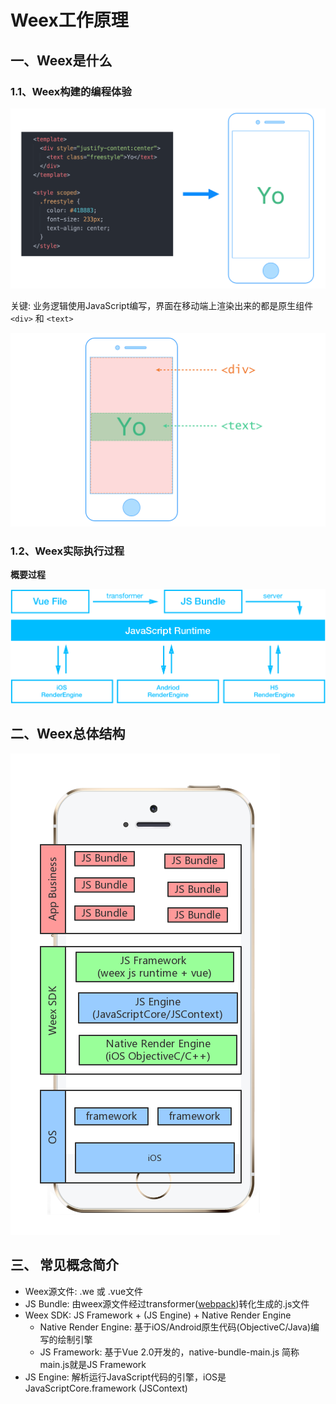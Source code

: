 # Weex工作原理

## 一、Weex是什么

### 1.1、Weex构建的编程体验

![](resource/weex-example-yo.png)

关键: 业务逻辑使用JavaScript编写，界面在移动端上渲染出来的都是原生组件 ```<div>``` 和 ```<text>```

![](resource/weex-example-yo_native-component.png)

### 1.2、Weex实际执行过程

**概要过程**

![Weex架构图](resource/weex_execute_flow_0.png)


## 二、Weex总体结构

![](resource/weex_app_architecture.png)

## 三、 常见概念简介

- Weex源文件: .we 或 .vue文件
- JS Bundle: 由weex源文件经过transformer([webpack](https://webpack.github.io/))转化生成的.js文件
- Weex SDK: JS Framework + (JS Engine) + Native Render Engine
	* Native Render Engine: 基于iOS/Android原生代码(ObjectiveC/Java)编写的绘制引擎
	* JS Framework: 基于Vue 2.0开发的，native-bundle-main.js 简称 main.js就是JS Framework
- JS Engine: 解析运行JavaScript代码的引擎，iOS是JavaScriptCore.framework (JSContext)
